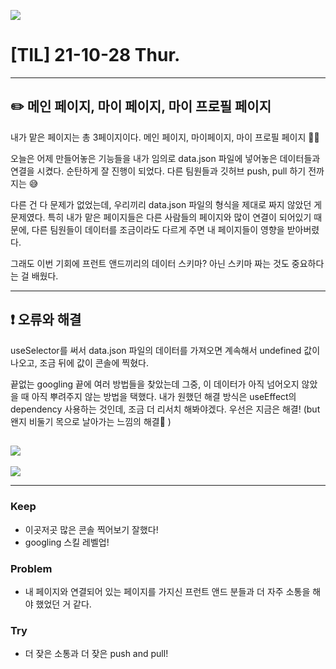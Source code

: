 ![](<https://images.velog.io/images/dawonella0411/post/cc741c45-ad53-4ca5-a4c7-e352912a85b9/%EC%A0%9C%EB%AA%A9%EC%9D%84%20%EC%9E%85%EB%A0%A5%ED%95%B4%EC%A3%BC%EC%84%B8%EC%9A%94_-001%20(4).png>)

# [TIL] 21-10-28 Thur.

---

## ✏️ 메인 페이지, 마이 페이지, 마이 프로필 페이지

내가 맡은 페이지는 총 3페이지이다. 메인 페이지, 마이페이지, 마이 프로필 페이지 👍🏻

오늘은 어제 만들어놓은 기능들을 내가 임의로 data.json 파일에 넣어놓은 데이터들과 연결을 시켰다. 순탄하게 잘 진행이 되었다. 다른 팀원들과 깃허브 push, pull 하기 전까지는 😅

다른 건 다 문제가 없었는데, 우리끼리 data.json 파일의 형식을 제대로 짜지 않았던 게 문제였다. 특히 내가 맡은 페이지들은 다른 사람들의 페이지와 많이 연결이 되어있기 때문에, 다른 팀원들이 데이터를 조금이라도 다르게 주면 내 페이지들이 영향을 받아버렸다.

그래도 이번 기회에 프런트 앤드끼리의 데이터 스키마? 아닌 스키마 짜는 것도 중요하다는 걸 배웠다.

---

## ❗️ 오류와 해결

useSelector를 써서 data.json 파일의 데이터를 가져오면 계속해서 undefined 값이 나오고, 조금 뒤에 값이 콘솔에 찍혔다.

끝없는 googling 끝에 여러 방법들을 찾았는데 그중, 이 데이터가 아직 넘어오지 않았을 때 아직 뿌려주지 않는 방법을 택했다. 내가 원했던 해결 방식은 useEffect의 dependency 사용하는 것인데, 조금 더 리서치 해봐야겠다. 우선은 지금은 해결! (but 왠지 비둘기 목으로 날아가는 느낌의 해결🎃 )

## ![](https://images.velog.io/images/dawonella0411/post/1c85b540-b414-43dd-8bbc-aa310a33cf54/%E1%84%89%E1%85%B3%E1%84%8F%E1%85%B3%E1%84%85%E1%85%B5%E1%86%AB%E1%84%89%E1%85%A3%E1%86%BA%202021-10-28%20%E1%84%8B%E1%85%A9%E1%84%92%E1%85%AE%203.31.33.png)

![](https://images.velog.io/images/dawonella0411/post/540ea1f3-f250-470a-94e5-57433e1ef9bd/%E1%84%89%E1%85%B3%E1%84%8F%E1%85%B3%E1%84%85%E1%85%B5%E1%86%AB%E1%84%89%E1%85%A3%E1%86%BA%202021-10-29%20%E1%84%8B%E1%85%A9%E1%84%8C%E1%85%A5%E1%86%AB%2012.14.15.png)

---

### Keep

- 이곳저곳 많은 콘솔 찍어보기 잘했다!
- googling 스킬 레벨업!

### Problem

- 내 페이지와 연결되어 있는 페이지를 가지신 프런트 앤드 분들과 더 자주 소통을 해야 했었던 거 같다.

### Try

- 더 잦은 소통과 더 잦은 push and pull!
